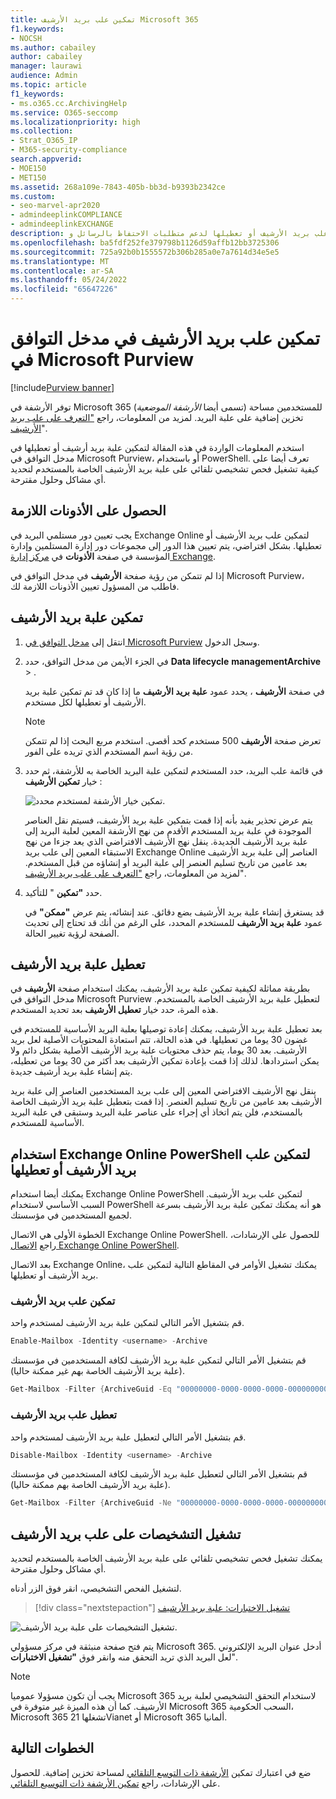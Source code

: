 ```yaml
---
title: تمكين علب بريد الأرشيف Microsoft 365
f1.keywords:
- NOCSH
ms.author: cabailey
author: cabailey
manager: laurawi
audience: Admin
ms.topic: article
f1_keywords:
- ms.o365.cc.ArchivingHelp
ms.service: O365-seccomp
ms.localizationpriority: high
ms.collection:
- Strat_O365_IP
- M365-security-compliance
search.appverid:
- MOE150
- MET150
ms.assetid: 268a109e-7843-405b-bb3d-b9393b2342ce
ms.custom:
- seo-marvel-apr2020
- admindeeplinkCOMPLIANCE
- admindeeplinkEXCHANGE
description: تعرف على كيفية تمكين علب بريد الأرشيف أو تعطيلها لدعم متطلبات الاحتفاظ بالرسائل وeDiscovery والاحتفاظ بالمؤسسة.
ms.openlocfilehash: ba5fdf252fe379798b1126d59affb12bb3725306
ms.sourcegitcommit: 725a92b0b1555572b306b285a0e7a7614d34e5e5
ms.translationtype: MT
ms.contentlocale: ar-SA
ms.lasthandoff: 05/24/2022
ms.locfileid: "65647226"
---
```

# <a name="enable-archive-mailboxes-in-the-microsoft-purview-compliance-portal"></a>تمكين علب بريد الأرشيف في مدخل التوافق في Microsoft Purview

[!include[Purview banner](../includes/purview-rebrand-banner.md)]

توفر الأرشفة في Microsoft 365 (تسمى أيضا *الأرشفة الموضعية*) للمستخدمين مساحة تخزين إضافية على علبة البريد. لمزيد من المعلومات، راجع ["التعرف على علب بريد الأرشيف](archive-mailboxes.md)".

استخدم المعلومات الواردة في هذه المقالة لتمكين علبة بريد أرشيف أو تعطيلها في مدخل التوافق في Microsoft Purview، أو باستخدام PowerShell. تعرف أيضا على كيفية تشغيل فحص تشخيصي تلقائي على علبة بريد الأرشيف الخاصة بالمستخدم لتحديد أي مشاكل وحلول مقترحة.

## <a name="get-the-necessary-permissions"></a>الحصول على الأذونات اللازمة

يجب تعيين دور مستلمي البريد في Exchange Online لتمكين علب بريد الأرشيف أو تعطيلها. بشكل افتراضي، يتم تعيين هذا الدور إلى مجموعات دور إدارة المستلمين وإدارة المؤسسة في صفحة **الأذونات** في <a href="https://go.microsoft.com/fwlink/p/?linkid=2059104" target="_blank">مركز إدارة Exchange</a>. 

إذا لم تتمكن من رؤية صفحة **الأرشيف** في مدخل التوافق في Microsoft Purview، فاطلب من المسؤول تعيين الأذونات اللازمة لك.

## <a name="enable-an-archive-mailbox"></a>تمكين علبة بريد الأرشيف

1. انتقل إلى <a href="https://go.microsoft.com/fwlink/p/?linkid=2077149" target="_blank">مدخل التوافق في Microsoft Purview</a> وسجل الدخول.

2. في الجزء الأيمن من مدخل التوافق، حدد **Data lifecycle** **managementArchive** > .

   في صفحة **الأرشيف** ، يحدد عمود  **علبة بريد الأرشيف** ما إذا كان قد تم تمكين علبة بريد الأرشيف أو تعطيلها لكل مستخدم.

   > [!NOTE]
   > تعرض صفحة **الأرشيف** 500 مستخدم كحد أقصى. استخدم مربع البحث إذا لم تتمكن من رؤية اسم المستخدم الذي تريده على الفور.

3. في قائمة علب البريد، حدد المستخدم لتمكين علبة البريد الخاصة به للأرشفة، ثم حدد خيار **تمكين الأرشيف** :
    
   ![تمكين خيار الأرشفة لمستخدم محدد.](../media/enable-archive-option.png)
    
   يتم عرض تحذير يفيد بأنه إذا قمت بتمكين علبة بريد الأرشيف، فسيتم نقل العناصر الموجودة في علبة بريد المستخدم الأقدم من نهج الأرشفة المعين لعلبة البريد إلى علبة بريد الأرشيف الجديدة. ينقل نهج الأرشيف الافتراضي الذي يعد جزءا من نهج الاستبقاء المعين إلى علب بريد Exchange Online العناصر إلى علبة بريد الأرشيف بعد عامين من تاريخ تسليم العنصر إلى علبة البريد أو إنشاؤه من قبل المستخدم. لمزيد من المعلومات، راجع ["التعرف على علب بريد الأرشيف](archive-mailboxes.md)".

5. حدد **"تمكين** " للتأكيد.

   قد يستغرق إنشاء علبة بريد الأرشيف بضع دقائق. عند إنشائه، يتم عرض **"ممكن"** في عمود **علبة بريد الأرشيف** للمستخدم المحدد، على الرغم من أنك قد تحتاج إلى تحديث الصفحة لرؤية تغيير الحالة.

## <a name="disable-an-archive-mailbox"></a>تعطيل علبة بريد الأرشيف

بطريقة مماثلة لكيفية تمكين علبة بريد الأرشيف، يمكنك استخدام صفحة **الأرشيف** في مدخل التوافق في Microsoft Purview لتعطيل علبة بريد الأرشيف الخاصة بالمستخدم. هذه المرة، حدد خيار **تعطيل الأرشيف** بعد تحديد المستخدم.

بعد تعطيل علبة بريد الأرشيف، يمكنك إعادة توصيلها بعلبة البريد الأساسية للمستخدم في غضون 30 يوما من تعطيلها. في هذه الحالة، تتم استعادة المحتويات الأصلية لعل بريد الأرشيف. بعد 30 يوما، يتم حذف محتويات علبة بريد الأرشيف الأصلية بشكل دائم ولا يمكن استردادها. لذلك إذا قمت بإعادة تمكين الأرشيف بعد أكثر من 30 يوما من تعطيله، يتم إنشاء علبة بريد أرشيف جديدة.

ينقل نهج الأرشيف الافتراضي المعين إلى علب بريد المستخدمين العناصر إلى علبة بريد الأرشيف بعد عامين من تاريخ تسليم العنصر. إذا قمت بتعطيل علبة بريد الأرشيف الخاصة بالمستخدم، فلن يتم اتخاذ أي إجراء على عناصر علبة البريد وستبقى في علبة البريد الأساسية للمستخدم.

## <a name="use-exchange-online-powershell-to-enable-or-disable-archive-mailboxes"></a>استخدام Exchange Online PowerShell لتمكين علب بريد الأرشيف أو تعطيلها

يمكنك أيضا استخدام Exchange Online PowerShell لتمكين علب بريد الأرشيف. السبب الأساسي لاستخدام PowerShell هو أنه يمكنك تمكين علبة بريد الأرشيف بسرعة لجميع المستخدمين في مؤسستك.

الخطوة الأولى هي الاتصال Exchange Online PowerShell. للحصول على الإرشادات، راجع [الاتصال Exchange Online PowerShell](/powershell/exchange/connect-to-exchange-online-powershell).

بعد الاتصال Exchange Online، يمكنك تشغيل الأوامر في المقاطع التالية لتمكين علب بريد الأرشيف أو تعطيلها.

### <a name="enable-archive-mailboxes"></a>تمكين علب بريد الأرشيف

قم بتشغيل الأمر التالي لتمكين علبة بريد الأرشيف لمستخدم واحد.

```powershell
Enable-Mailbox -Identity <username> -Archive
```

قم بتشغيل الأمر التالي لتمكين علبة بريد الأرشيف لكافة المستخدمين في مؤسستك (علبة بريد الأرشيف الخاصة بهم غير ممكنة حاليا).

```powershell
Get-Mailbox -Filter {ArchiveGuid -Eq "00000000-0000-0000-0000-000000000000" -AND RecipientTypeDetails -Eq "UserMailbox"} | Enable-Mailbox -Archive
```

### <a name="disable-archive-mailboxes"></a>تعطيل علب بريد الأرشيف

قم بتشغيل الأمر التالي لتعطيل علبة بريد الأرشيف لمستخدم واحد.

```powershell
Disable-Mailbox -Identity <username> -Archive
```

قم بتشغيل الأمر التالي لتعطيل علبة بريد الأرشيف لكافة المستخدمين في مؤسستك (علبة بريد الأرشيف الخاصة بهم ممكنة حاليا).

```powershell
Get-Mailbox -Filter {ArchiveGuid -Ne "00000000-0000-0000-0000-000000000000" -AND RecipientTypeDetails -Eq "UserMailbox"} | Disable-Mailbox -Archive
```

## <a name="run-diagnostics-on-archive-mailboxes"></a>تشغيل التشخيصات على علب بريد الأرشيف

يمكنك تشغيل فحص تشخيصي تلقائي على علبة بريد الأرشيف الخاصة بالمستخدم لتحديد أي مشاكل وحلول مقترحة.

لتشغيل الفحص التشخيصي، انقر فوق الزر أدناه. 

> [!div class="nextstepaction"]
> [تشغيل الاختبارات: علبة بريد الأرشيف](https://aka.ms/PillarArchiveMailbox)

![تشغيل التشخيصات على علبة بريد الأرشيف.](../media/ArchiveMailboxDiagnostics.png)

يتم فتح صفحة منبثقة في مركز مسؤولي Microsoft 365. أدخل عنوان البريد الإلكتروني لعل البريد الذي تريد التحقق منه وانقر فوق **"تشغيل الاختبارات**".

> [!NOTE]
> يجب أن تكون مسؤولا عموميا Microsoft 365 لاستخدام التحقق التشخيصي لعلبة بريد الأرشيف. كما أن هذه الميزة غير متوفرة في Microsoft 365 السحب الحكومية، Microsoft 365 تشغلها 21Vianet أو Microsoft 365 ألمانيا.

## <a name="next-steps"></a>الخطوات التالية

ضع في اعتبارك تمكين [الأرشفة ذات التوسع التلقائي](autoexpanding-archiving.md) لمساحة تخزين إضافية. للحصول على الإرشادات، راجع [تمكين الأرشفة ذات التوسيع التلقائي](enable-autoexpanding-archiving.md).

